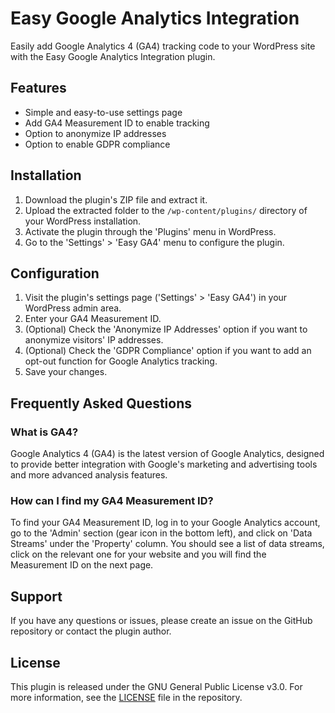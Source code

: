 # Easy Google Analytics Integration

Easily add Google Analytics 4 (GA4) tracking code to your WordPress site with the Easy Google Analytics Integration plugin.

## Features

- Simple and easy-to-use settings page
- Add GA4 Measurement ID to enable tracking
- Option to anonymize IP addresses
- Option to enable GDPR compliance

## Installation

1. Download the plugin's ZIP file and extract it.
2. Upload the extracted folder to the `/wp-content/plugins/` directory of your WordPress installation.
3. Activate the plugin through the 'Plugins' menu in WordPress.
4. Go to the 'Settings' > 'Easy GA4' menu to configure the plugin.

## Configuration

1. Visit the plugin's settings page ('Settings' > 'Easy GA4') in your WordPress admin area.
2. Enter your GA4 Measurement ID.
3. (Optional) Check the 'Anonymize IP Addresses' option if you want to anonymize visitors' IP addresses.
4. (Optional) Check the 'GDPR Compliance' option if you want to add an opt-out function for Google Analytics tracking.
5. Save your changes.

## Frequently Asked Questions

### What is GA4?

Google Analytics 4 (GA4) is the latest version of Google Analytics, designed to provide better integration with Google's marketing and advertising tools and more advanced analysis features.

### How can I find my GA4 Measurement ID?

To find your GA4 Measurement ID, log in to your Google Analytics account, go to the 'Admin' section (gear icon in the bottom left), and click on 'Data Streams' under the 'Property' column. You should see a list of data streams, click on the relevant one for your website and you will find the Measurement ID on the next page.

## Support

If you have any questions or issues, please create an issue on the GitHub repository or contact the plugin author.

## License

This plugin is released under the GNU General Public License v3.0. For more information, see the [LICENSE](LICENSE) file in the repository.
